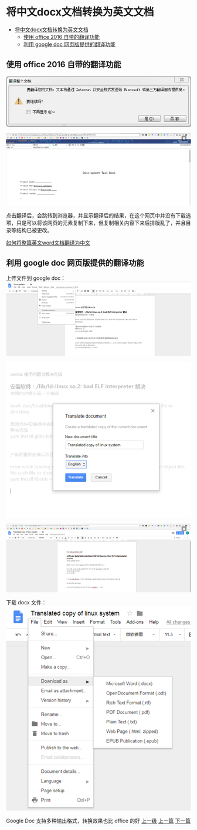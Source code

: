 # 将中文docx文档转换为英文文档

<!-- @import "[TOC]" {cmd="toc" depthFrom=1 depthTo=6 orderedList=false} -->
<!-- code_chunk_output -->

* [将中文docx文档转换为英文文档](#将中文docx文档转换为英文文档)
	* [使用 office 2016 自带的翻译功能](#使用-office-2016-自带的翻译功能)
	* [利用 google doc 网页版提供的翻译功能](#利用-google-doc-网页版提供的翻译功能)

<!-- /code_chunk_output -->

## 使用 office 2016 自带的翻译功能
![DocZhToEn_201804231356_1](../images/DocZhToEn_201804231356_1.PNG)

![DocZhToEn_201804231356_2](../images/DocZhToEn_201804231356_2.PNG)

点击翻译后，会跳转到浏览器，并显示翻译后的结果，在这个网页中并没有下载选项，只是可以将该网页的元素复制下来，但复制相关内容下来后排版乱了，并且目录等结构已被更改。

[如何将整篇英文word文档翻译为中文](https://jingyan.baidu.com/article/cbf0e500efcf5c2eaa2893f5.html)

## 利用 google doc 网页版提供的翻译功能

上传文件到 google doc：
![DocZhToEn_201804231356_3](../images/DocZhToEn_201804231356_3.png)

![DocZhToEn_201804231356_4](../images/DocZhToEn_201804231356_4.PNG)

![DocZhToEn_201804231356_5](../images/DocZhToEn_201804231356_5.PNG)

下载 docx 文件：
![DocZhToEn_201804231356_6](../images/DocZhToEn_201804231356_6.png)

Google Doc 支持多种输出格式，转换效果也比 office 的好
[上一级](README.md)
[上一篇](COM.md)
[下一篇](VisualStudioInstallVisualAssist.md)
